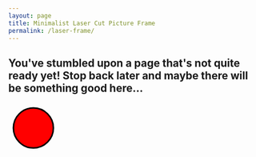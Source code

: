 ```yaml
---
layout: page
title: Minimalist Laser Cut Picture Frame
permalink: /laser-frame/
---
```


<h2>You've stumbled upon a page that's not quite ready yet! Stop back later and maybe there will be something good here...</h2>

<svg id="laser-frame" height="8000" width="8000">
    <circle cx="50" cy="50" r="40" stroke="black" stroke-width="3" fill="red" />
</svg>

<script src="https://cdnjs.cloudflare.com/ajax/libs/svg.js/3.1.2/svg.min.js"></script>
<script src="/lib/laser-frame/main.js"></script>
